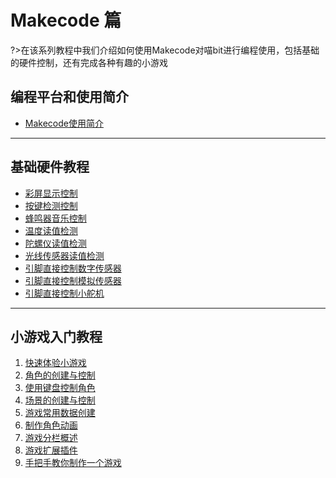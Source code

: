 # Makecode 篇

?>在该系列教程中我们介绍如何使用Makecode对喵bit进行编程使用，包括基础的硬件控制，还有完成各种有趣的小游戏

## 编程平台和使用简介

- [Makecode使用简介](makecode/02喵bit版Makecode简介)
---

## 基础硬件教程
- [彩屏显示控制](makecode/03彩屏显示控制)
- [按键检测控制](makecode/04按键检测控制)
- [蜂鸣器音乐控制](makecode/05蜂鸣器音乐控制)
- [温度读值检测](makecode/07温度读值检测)
- [陀螺仪读值检测](makecode/06陀螺仪读值检测)
- [光线传感器读值检测](makecode/08光线传感器读值检测)
- [引脚直接控制数字传感器](makecode/09引脚直接控制数字传感器)
- [引脚直接控制模拟传感器](makecode/10引脚直接控制模拟传感器)
- [引脚直接控制小舵机](makecode/11引脚直接控制小舵机)
---

## 小游戏入门教程

1. [快速体验小游戏](makecode/12快速体验小游戏——小鸟躲障碍)
2. [角色的创建与控制](makecode/13精灵（角色）创建与控制)
3. [使用键盘控制角色](makecode/14精灵（角色）键盘移动)
4. [场景的创建与控制](makecode/15场景创建与控制)
5. [游戏常用数据创建](makecode/16常用游戏信息数据创建)
6. [制作角色动画](makecode/17角色动画)
7. [游戏分栏概述](makecode/18游戏分栏介绍)
8. [游戏扩展插件](makecode/19游戏插件扩展)
9. [手把手教你制作一个游戏](makecode/20新手上路，创建一个小游戏)

<!-- 
## 扩展教程

---

### Robotbit扩展的使用和编程
编写中...

### Powerbrick套件的结合和使用
编写中... -->